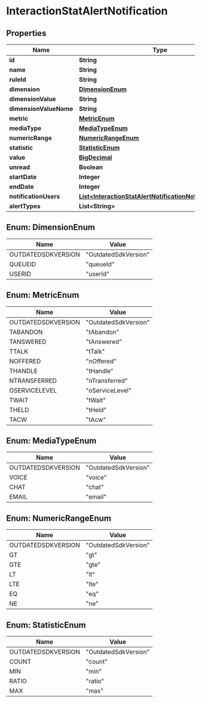 
# InteractionStatAlertNotification

## Properties
Name | Type | Description | Notes
------------ | ------------- | ------------- | -------------
**id** | **String** |  |  [optional]
**name** | **String** |  |  [optional]
**ruleId** | **String** |  |  [optional]
**dimension** | [**DimensionEnum**](#DimensionEnum) |  |  [optional]
**dimensionValue** | **String** |  |  [optional]
**dimensionValueName** | **String** |  |  [optional]
**metric** | [**MetricEnum**](#MetricEnum) |  |  [optional]
**mediaType** | [**MediaTypeEnum**](#MediaTypeEnum) |  |  [optional]
**numericRange** | [**NumericRangeEnum**](#NumericRangeEnum) |  |  [optional]
**statistic** | [**StatisticEnum**](#StatisticEnum) |  |  [optional]
**value** | [**BigDecimal**](BigDecimal.md) |  |  [optional]
**unread** | **Boolean** |  |  [optional]
**startDate** | **Integer** |  |  [optional]
**endDate** | **Integer** |  |  [optional]
**notificationUsers** | [**List&lt;InteractionStatAlertNotificationNotificationUsers&gt;**](InteractionStatAlertNotificationNotificationUsers.md) |  |  [optional]
**alertTypes** | **List&lt;String&gt;** |  |  [optional]


<a name="DimensionEnum"></a>
## Enum: DimensionEnum
Name | Value
---- | -----
OUTDATEDSDKVERSION | &quot;OutdatedSdkVersion&quot;
QUEUEID | &quot;queueId&quot;
USERID | &quot;userId&quot;


<a name="MetricEnum"></a>
## Enum: MetricEnum
Name | Value
---- | -----
OUTDATEDSDKVERSION | &quot;OutdatedSdkVersion&quot;
TABANDON | &quot;tAbandon&quot;
TANSWERED | &quot;tAnswered&quot;
TTALK | &quot;tTalk&quot;
NOFFERED | &quot;nOffered&quot;
THANDLE | &quot;tHandle&quot;
NTRANSFERRED | &quot;nTransferred&quot;
OSERVICELEVEL | &quot;oServiceLevel&quot;
TWAIT | &quot;tWait&quot;
THELD | &quot;tHeld&quot;
TACW | &quot;tAcw&quot;


<a name="MediaTypeEnum"></a>
## Enum: MediaTypeEnum
Name | Value
---- | -----
OUTDATEDSDKVERSION | &quot;OutdatedSdkVersion&quot;
VOICE | &quot;voice&quot;
CHAT | &quot;chat&quot;
EMAIL | &quot;email&quot;


<a name="NumericRangeEnum"></a>
## Enum: NumericRangeEnum
Name | Value
---- | -----
OUTDATEDSDKVERSION | &quot;OutdatedSdkVersion&quot;
GT | &quot;gt&quot;
GTE | &quot;gte&quot;
LT | &quot;lt&quot;
LTE | &quot;lte&quot;
EQ | &quot;eq&quot;
NE | &quot;ne&quot;


<a name="StatisticEnum"></a>
## Enum: StatisticEnum
Name | Value
---- | -----
OUTDATEDSDKVERSION | &quot;OutdatedSdkVersion&quot;
COUNT | &quot;count&quot;
MIN | &quot;min&quot;
RATIO | &quot;ratio&quot;
MAX | &quot;max&quot;



